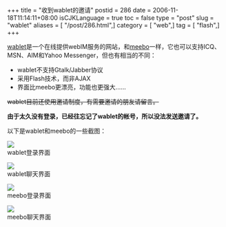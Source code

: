+++
title = "收到wablet的邀请"
postid = 286
date = 2006-11-18T11:14:11+08:00
isCJKLanguage = true
toc = false
type = "post"
slug = "wablet"
aliases = [ "/post/286.html",]
category = [ "web",]
tag = [ "flash",]
+++


[wablet](http://www.wablet.com/)是一个在线提供webIM服务的网站，和[meebo](http://www.meebo.com/)一样，它也可以支持ICQ、MSN、AIM和Yahoo
Messenger，但也有相当的不同：

-   wablet不支持Gtalk/Jabber协议
-   采用Flash技术，而非AJAX
-   界面比meebo更漂亮，功能也更强大......

~~wablet目前还使用邀请制度，有需要邀请的朋友请留言。~~

**由于太久没有登录，已经往忘记了wablet的帐号，所以没法发送邀请了。**

以下是wablet和meebo的一些截图：<!--more-->

[![](http://photo4.yupoo.com/20061118/105444_1139016711.jpg)](http://www.yupoo.com/photos/view?id=ff8080810edfef08010ef8fccd801f9f "wablet登录界面")  
wablet登录界面

[![](http://photo4.yupoo.com/20061118/105447_830416665.jpg)](http://www.yupoo.com/photos/view?id=ff8080810edfef08010ef8fcd0a41fa1 "wablet聊天界面")  
wablet聊天界面

[![](http://photo4.yupoo.com/20061118/105441_1887650326.jpg)](http://www.yupoo.com/photos/view?id=ff8080810edfef08010ef8fcbedd1f98 "meebo登录界面")  
meebo登录界面

[![](http://photo4.yupoo.com/20061118/105443_2129530006.jpg)](http://www.yupoo.com/photos/view?id=ff8080810edfef08010ef8fcc2cb1f9b "meebo聊天界面")  
meebo聊天界面

